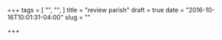 +++
tags = [
  "",
  "",
]
title = "review parish"
draft = true
date = "2016-10-16T10:01:31-04:00"
slug = ""

+++

